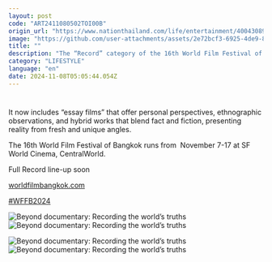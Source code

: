 ```yaml
---
layout: post
code: "ART2411080502TOI00B"
origin_url: "https://www.nationthailand.com/life/entertainment/40043089"
image: "https://github.com/user-attachments/assets/2e72bcf3-6925-4de9-8e0f-0a312875565f"
title: ""
description: "The “Record” category of the 16th World Film Festival of Bangkok allows audiences to experience cinema as a tool for recording the world’s truths, which has evolved far beyond traditional documentary filmmaking."
category: "LIFESTYLE"
language: "en"
date: 2024-11-08T05:05:44.054Z
---
```


# 









It now includes “essay films” that offer personal perspectives, ethnographic observations, and hybrid works that blend fact and fiction, presenting reality from fresh and unique angles.

The 16th World Film Festival of Bangkok runs from  November 7-17 at SF World Cinema, CentralWorld.

Full Record line-up soon

[worldfilmbangkok.com](https://www.worldfilmbangkok.com/)

[#WFFB2024](https://www.facebook.com/hashtag/wffb2024?__eep__=6&__cft__%5b0%5d=AZUI8DiEnHONdT0uFIuL4xKYcSotMNn_tlwEK5oG_0_cn3FOplYFvllWP9TWn0bZdyRRxS3VBWpSVV-WZAUXt1YfJobhjBK_XZxRUUFz3vvDxBpN8jtSv3swXI8mIgaIhYgA5HFcRLvxFVO5lytwnmZ0ck9tARM7Z7yeZGlrQyyfofdtYxN7nhWZIUnrJ5IuCD8&__tn__=*NK-R)



   ![Beyond documentary: Recording the world’s truths ](https://github.com/user-attachments/assets/b513871b-c8c0-4b1c-b063-e9e04b49150b)  ![Beyond documentary: Recording the world’s truths ](https://media.nationthailand.com/uploads/images/contents/w1024/2024/11/LqJgXSpVZz7Xq1ZXaizv.webp?x-image-process=style/lg-webp)

   ![Beyond documentary: Recording the world’s truths ](https://github.com/user-attachments/assets/4e64afeb-6715-4ab3-a619-91d4c64d5c86)  ![Beyond documentary: Recording the world’s truths ](https://media.nationthailand.com/uploads/images/contents/w1024/2024/11/dQ6waLQPIaDGQKxGWcfB.webp?x-image-process=style/lg-webp)